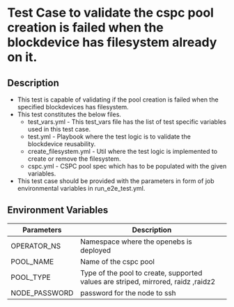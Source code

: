 # Test Case to validate the cspc pool creation is failed when the blockdevice has filesystem already on it.

## Description
   - This test is capable of validating if the pool creation is failed when the specified blockdevices has filesystem.
   - This test constitutes the below files.
     - test_vars.yml - This test_vars file has the list of test specific variables used in this test case.
     - test.yml - Playbook where the test logic is to validate the blockdevice reusability.
     - create_filesystem.yml - Util where the test logic is implemented to create or remove the filesystem. 
     - cspc.yml  - CSPC pool spec which has to be populated with the given variables.
   - This test case should be provided with the parameters in form of job environmental variables in run_e2e_test.yml.

## Environment Variables

| Parameters              | Description                                                                       |
| ----------------------- | --------------------------------------------------------------------------------- |
| OPERATOR_NS             | Namespace where the openebs is deployed                                           |
| POOL_NAME               | Name of the cspc pool                                                             |
| POOL_TYPE               | Type of the pool to create, supported values are striped, mirrored, raidz ,raidz2 |
| NODE_PASSWORD           | password for the node to ssh                                                      |

